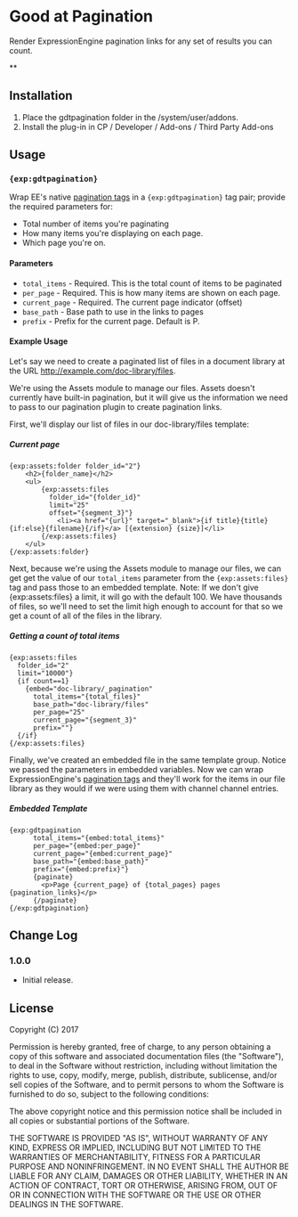 # Good at Pagination

Render ExpressionEngine pagination links for any set of results you can count.

**

## Installation

1. Place the gdtpagination folder in the /system/user/addons.
2. Install the plug-in in CP / Developer / Add-ons / Third Party Add-ons

## Usage

### `{exp:gdtpagination}`

Wrap EE's native [pagination tags](https://docs.expressionengine.com/latest/templates/pagination.html) in a `{exp:gdtpagination}` tag pair; provide the required parameters for:

- Total number of items you're paginating
- How many items you're displaying on each page.
- Which page you're on.


#### Parameters

- `total_items` -  Required. This is the total count of items to be paginated
- `per_page` - Required. This is how many items are shown on each page.
- `current_page` - Required. The current page indicator (offset) 
- `base_path` - Base path to use in the links to pages
- `prefix` - Prefix for the current page. Default is P.


#### Example Usage
Let's say we need to create a paginated list of files in a document library at the URL http://example.com/doc-library/files.

We're using the Assets module to manage our files. Assets doesn't currently have built-in pagination, but it will give us the information we need to pass to our pagination plugin to create pagination links.

First, we'll display our list of files in our doc-library/files template:

##### Current page
```
{exp:assets:folder folder_id="2"}
    <h2>{folder_name}</h2>
    <ul>
        {exp:assets:files 
          folder_id="{folder_id}"
          limit="25"
          offset="{segment_3}"}
            <li><a href="{url}" target="_blank">{if title}{title}{if:else}{filename}{/if}</a> [{extension} {size}]</li>
        {/exp:assets:files}
    </ul>    
{/exp:assets:folder}
```
Next, because we're using the Assets module to manage our files, we can get get the value of our `total_items` parameter from the `{exp:assets:files}` tag and pass those to an embedded template. 
  Note: If we don't give {exp:assets:files} a limit, it will go with the default 100. We have thousands of files, so we'll need to set the limit high enough to account for that so we get a count of all of the files in the library.
    

##### Getting a count of total items
```
{exp:assets:files 
  folder_id="2"
  limit="10000"}
  {if count==1}
    {embed="doc-library/_pagination"
      total_items="{total_files}" 
      base_path="doc-library/files"  
      per_page="25"
      current_page="{segment_3}"
      prefix=""}
  {/if}
{/exp:assets:files}  
```
Finally, we've created an embedded file in the same template group. Notice we passed the parameters in embedded variables.
Now we can wrap ExpressionEngine's [pagination tags](https://docs.expressionengine.com/latest/templates/pagination.html) and they'll work for the items in our file library as they would if we were using them with channel channel entries.


##### Embedded Template
```
{exp:gdtpagination
      total_items="{embed:total_items}"
      per_page="{embed:per_page}"
      current_page="{embed:current_page}"
      base_path="{embed:base_path}"
      prefix="{embed:prefix}"} 
      {paginate}
        <p>Page {current_page} of {total_pages} pages {pagination_links}</p>
      {/paginate}
{/exp:gdtpagination}
```


## Change Log

### 1.0.0
- Initial release.

## License

Copyright (C) 2017 

Permission is hereby granted, free of charge, to any person obtaining a copy
of this software and associated documentation files (the "Software"), to deal
in the Software without restriction, including without limitation the rights
to use, copy, modify, merge, publish, distribute, sublicense, and/or sell
copies of the Software, and to permit persons to whom the Software is
furnished to do so, subject to the following conditions:

The above copyright notice and this permission notice shall be included in
all copies or substantial portions of the Software.

THE SOFTWARE IS PROVIDED "AS IS", WITHOUT WARRANTY OF ANY KIND, EXPRESS OR
IMPLIED, INCLUDING BUT NOT LIMITED TO THE WARRANTIES OF MERCHANTABILITY,
FITNESS FOR A PARTICULAR PURPOSE AND NONINFRINGEMENT. IN NO EVENT SHALL
THE AUTHOR BE LIABLE FOR ANY CLAIM, DAMAGES OR OTHER LIABILITY, WHETHER
IN AN ACTION OF CONTRACT, TORT OR OTHERWISE, ARISING FROM, OUT OF OR IN
CONNECTION WITH THE SOFTWARE OR THE USE OR OTHER DEALINGS IN THE SOFTWARE.


